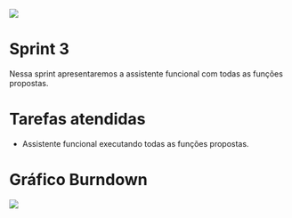 <!DOCTYPE html>

<p align="left">
  <img src="https://github.com/TheLooksDatabase/Julius/blob/main/3)%20Images/4.png" />
</p>  

<h1 align="left">Sprint 3</h1>

Nessa sprint apresentaremos a assistente funcional com todas as funções propostas.


<h1 align="left">Tarefas atendidas</h1>

- Assistente funcional executando todas as funções propostas.


<h1 align="left">Gráfico Burndown</h1>
<p align="left">
  <img src="https://github.com/TheLooksDatabase/Julius/blob/main/3)%20Images/Grafico%20burndown%203%20corrigido.jpeg"/>
</p> 




  

					  

